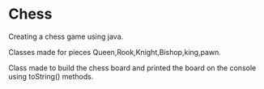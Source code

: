 # Chess

Creating a chess game using java.

Classes made for pieces Queen,Rook,Knight,Bishop,king,pawn.

Class made to build the chess board and printed the board on the console using toString() methods.
